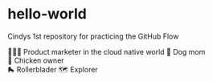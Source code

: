 # hello-world
Cindys 1st repository for practicing the GitHub Flow

👩🏼‍💻 Product marketer in the cloud native world
🐾 Dog mom  
🐓 Chicken owner  
🛼 Rollerblader
🗺️ Explorer 
